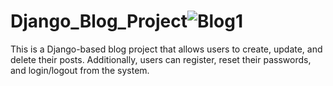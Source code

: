 # Django_Blog_Project![Blog1](https://user-images.githubusercontent.com/80098375/230851679-30237e55-92a7-4aea-a3c3-db6108ecb839.png)
This is a Django-based blog project that allows users to create, update, and delete their posts. Additionally, users can register, reset their passwords, and login/logout from the system.
